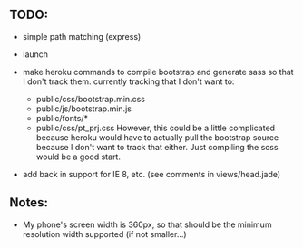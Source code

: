 ## TODO:
* simple path matching (express)
* launch
* make heroku commands to compile bootstrap and generate sass so that I don't track them. currently tracking that I don't want to:
  * public/css/bootstrap.min.css
  * public/js/bootstrap.min.js
  * public/fonts/*
  * public/css/pt_prj.css
However, this could be a little complicated because heroku would have to actually pull the bootstrap source because I don't want to track that either. Just compiling the scss would be a good start.

* add back in support for IE 8, etc. (see comments in views/head.jade)

## Notes:
* My phone's screen width is 360px, so that should be the minimum resolution width supported (if not smaller...)
